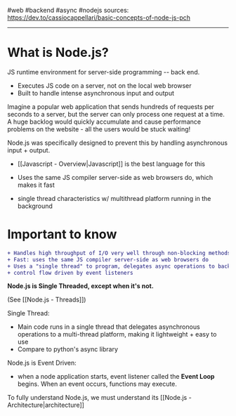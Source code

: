 #web #backend #async #nodejs 
sources:
https://dev.to/cassiocappellari/basic-concepts-of-node-js-pch


---
# What is Node.js?

JS runtime environment for server-side programming -- back end.
- Executes JS code on a server, not on the local web browser
- Built to handle intense asynchronous input and output

Imagine a popular web application that sends hundreds of requests per seconds to a server, but the server can only process one request at a time. A huge backlog would quickly accumulate and cause performance problems on the website - all the users would be stuck waiting!

Node.js was specifically designed to prevent this by handling asynchronous input + output.
- [[Javascript - Overview|Javascript]] is the best language for this

- Uses the same JS compiler server-side as web browsers do, which makes it fast


- single thread characteristics w/ multithread platform running in the background

# Important to know

```diff
+ Handles high throughput of I/O very well through non-blocking methods
+ Fast: uses the same JS compiler server-side as web browsers do
+ Uses a "single thread" to program, delegates async operations to background threads
+ control flow driven by event listeners
```


**Node.js is Single Threaded, except when it's not.**

(See [[Node.js - Threads]])

Single Thread:
- Main code runs in a single thread that delegates asynchronous operations to a multi-thread platform, making it lightweight + easy to use
- Compare to python's async library


Node.js is Event Driven:
- when a node application starts, event listener called the **Event Loop** begins. When an event occurs, functions may execute.


To fully understand Node.js, we must understand its [[Node.js - Architecture|architecture]]